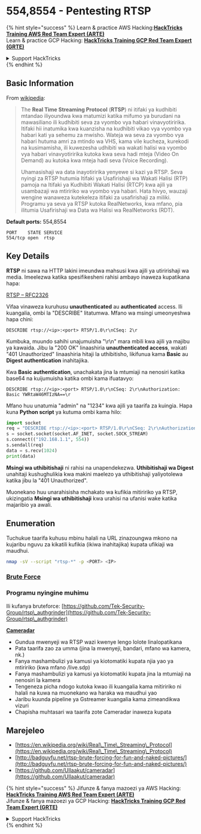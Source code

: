 # 554,8554 - Pentesting RTSP

{% hint style="success" %}
Learn & practice AWS Hacking:<img src="/.gitbook/assets/arte.png" alt="" data-size="line">[**HackTricks Training AWS Red Team Expert (ARTE)**](https://training.hacktricks.xyz/courses/arte)<img src="/.gitbook/assets/arte.png" alt="" data-size="line">\
Learn & practice GCP Hacking: <img src="/.gitbook/assets/grte.png" alt="" data-size="line">[**HackTricks Training GCP Red Team Expert (GRTE)**<img src="/.gitbook/assets/grte.png" alt="" data-size="line">](https://training.hacktricks.xyz/courses/grte)

<details>

<summary>Support HackTricks</summary>

* Check the [**subscription plans**](https://github.com/sponsors/carlospolop)!
* **Join the** 💬 [**Discord group**](https://discord.gg/hRep4RUj7f) or the [**telegram group**](https://t.me/peass) or **follow** us on **Twitter** 🐦 [**@hacktricks\_live**](https://twitter.com/hacktricks\_live)**.**
* **Share hacking tricks by submitting PRs to the** [**HackTricks**](https://github.com/carlospolop/hacktricks) and [**HackTricks Cloud**](https://github.com/carlospolop/hacktricks-cloud) github repos.

</details>
{% endhint %}

## Basic Information

From [wikipedia](https://en.wikipedia.org/wiki/Real\_Time\_Streaming\_Protocol):

> The **Real Time Streaming Protocol** (**RTSP**) ni itifaki ya kudhibiti mtandao iliyoundwa kwa matumizi katika mifumo ya burudani na mawasiliano ili kudhibiti seva za vyombo vya habari vinavyotiririka. Itifaki hii inatumika kwa kuanzisha na kudhibiti vikao vya vyombo vya habari kati ya sehemu za mwisho. Wateja wa seva za vyombo vya habari hutuma amri za mtindo wa VHS, kama vile kucheza, kurekodi na kusimamisha, ili kuwezesha udhibiti wa wakati halisi wa vyombo vya habari vinavyotiririka kutoka kwa seva hadi mteja (Video On Demand) au kutoka kwa mteja hadi seva (Voice Recording).
>
> Uhamasishaji wa data inayotiririka yenyewe si kazi ya RTSP. Seva nyingi za RTSP hutumia Itifaki ya Usafirishaji wa Wakati Halisi (RTP) pamoja na Itifaki ya Kudhibiti Wakati Halisi (RTCP) kwa ajili ya usambazaji wa mtiririko wa vyombo vya habari. Hata hivyo, wauzaji wengine wanaweza kutekeleza itifaki za usafirishaji za miliki. Programu ya seva ya RTSP kutoka RealNetworks, kwa mfano, pia ilitumia Usafirishaji wa Data wa Halisi wa RealNetworks (RDT).

**Default ports:** 554,8554
```
PORT    STATE SERVICE
554/tcp open  rtsp
```
## Key Details

**RTSP** ni sawa na HTTP lakini imeundwa mahsusi kwa ajili ya utiririshaji wa media. Imeelezwa katika spesifikesheni rahisi ambayo inaweza kupatikana hapa:

[RTSP – RFC2326](https://tools.ietf.org/html/rfc2326)

Vifaa vinaweza kuruhusu **unauthenticated** au **authenticated** access. Ili kuangalia, ombi la "DESCRIBE" litatumwa. Mfano wa msingi umeonyeshwa hapa chini:

`DESCRIBE rtsp://<ip>:<port> RTSP/1.0\r\nCSeq: 2\r`

Kumbuka, muundo sahihi unajumuisha "\r\n" mara mbili kwa ajili ya majibu ya kawaida. Jibu la "200 OK" linaashiria **unauthenticated access**, wakati "401 Unauthorized" linaashiria hitaji la uthibitisho, likifunua kama **Basic** au **Digest authentication** inahitajika.

Kwa **Basic authentication**, unachakata jina la mtumiaji na nenosiri katika base64 na kuijumuisha katika ombi kama ifuatavyo:

`DESCRIBE rtsp://<ip>:<port> RTSP/1.0\r\nCSeq: 2\r\nAuthorization: Basic YWRtaW46MTIzNA==\r`

Mfano huu unatumia "admin" na "1234" kwa ajili ya taarifa za kuingia. Hapa kuna **Python script** ya kutuma ombi kama hilo:
```python
import socket
req = "DESCRIBE rtsp://<ip>:<port> RTSP/1.0\r\nCSeq: 2\r\nAuthorization: Basic YWRtaW46MTIzNA==\r\n\r\n"
s = socket.socket(socket.AF_INET, socket.SOCK_STREAM)
s.connect(("192.168.1.1", 554))
s.sendall(req)
data = s.recv(1024)
print(data)
```
**Msingi wa uthibitishaji** ni rahisi na unapendekezwa. **Uthibitishaji wa Digest** unahitaji kushughulikia kwa makini maelezo ya uthibitishaji yaliyotolewa katika jibu la "401 Unauthorized".

Muonekano huu unarahisisha mchakato wa kufikia mitiririko ya RTSP, ukizingatia **Msingi wa uthibitishaji** kwa urahisi na ufanisi wake katika majaribio ya awali.

## Enumeration

Tuchukue taarifa kuhusu mbinu halali na URL zinazoungwa mkono na kujaribu nguvu za kikatili kufikia (ikiwa inahitajika) kupata ufikiaji wa maudhui.
```bash
nmap -sV --script "rtsp-*" -p <PORT> <IP>
```
### [Brute Force](../generic-methodologies-and-resources/brute-force.md#rtsp)

### **Programu nyingine muhimu**

Ili kufanya bruteforce: [https://github.com/Tek-Security-Group/rtsp\_authgrinder](https://github.com/Tek-Security-Group/rtsp\_authgrinder)

[**Cameradar**](https://github.com/Ullaakut/cameradar)

* Gundua mwenyeji wa RTSP wazi kwenye lengo lolote linalopatikana
* Pata taarifa zao za umma (jina la mwenyeji, bandari, mfano wa kamera, nk.)
* Fanya mashambulizi ya kamusi ya kiotomatiki kupata njia yao ya mtiririko (kwa mfano /live.sdp)
* Fanya mashambulizi ya kamusi ya kiotomatiki kupata jina la mtumiaji na nenosiri la kamera
* Tengeneza picha ndogo kutoka kwao ili kuangalia kama mitiririko ni halali na kuwa na muonekano wa haraka wa maudhui yao
* Jaribu kuunda pipeline ya Gstreamer kuangalia kama zimeandikwa vizuri
* Chapisha muhtasari wa taarifa zote Cameradar inaweza kupata

## Marejeleo

* [https://en.wikipedia.org/wiki/Real\_Time\_Streaming\_Protocol](https://en.wikipedia.org/wiki/Real\_Time\_Streaming\_Protocol)
* [http://badguyfu.net/rtsp-brute-forcing-for-fun-and-naked-pictures/](http://badguyfu.net/rtsp-brute-forcing-for-fun-and-naked-pictures/)
* [https://github.com/Ullaakut/cameradar](https://github.com/Ullaakut/cameradar)

{% hint style="success" %}
Jifunze & fanya mazoezi ya AWS Hacking:<img src="/.gitbook/assets/arte.png" alt="" data-size="line">[**HackTricks Training AWS Red Team Expert (ARTE)**](https://training.hacktricks.xyz/courses/arte)<img src="/.gitbook/assets/arte.png" alt="" data-size="line">\
Jifunze & fanya mazoezi ya GCP Hacking: <img src="/.gitbook/assets/grte.png" alt="" data-size="line">[**HackTricks Training GCP Red Team Expert (GRTE)**<img src="/.gitbook/assets/grte.png" alt="" data-size="line">](https://training.hacktricks.xyz/courses/grte)

<details>

<summary>Support HackTricks</summary>

* Angalia [**mpango wa usajili**](https://github.com/sponsors/carlospolop)!
* **Jiunge na** 💬 [**kikundi cha Discord**](https://discord.gg/hRep4RUj7f) au [**kikundi cha telegram**](https://t.me/peass) au **fuata** sisi kwenye **Twitter** 🐦 [**@hacktricks\_live**](https://twitter.com/hacktricks\_live)**.**
* **Shiriki mbinu za hacking kwa kuwasilisha PRs kwa** [**HackTricks**](https://github.com/carlospolop/hacktricks) na [**HackTricks Cloud**](https://github.com/carlospolop/hacktricks-cloud) repos za github.

</details>
{% endhint %}
